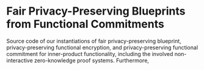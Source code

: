# Fair Privacy-Preserving Blueprints from Functional Commitments
Source code of our instantiations of fair privacy-preserving blueprint, privacy-preserving functional encryption, and privacy-preserving functional commitment for inner-product functionality, including the involved non-interactive zero-knowledge proof systems. Furthermore, 
